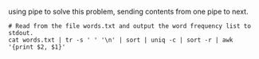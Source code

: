  using pipe to solve this problem, sending contents from one pipe to next.
```
# Read from the file words.txt and output the word frequency list to stdout.
cat words.txt | tr -s ' ' '\n' | sort | uniq -c | sort -r | awk '{print $2, $1}'
```
